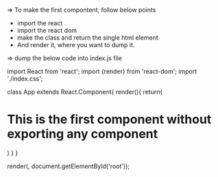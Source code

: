 => To make the first compontent, follow below points

- import the react
- import the react dom
- make the class and return the single html element
- And render it, where you want to dump it.

=> dump the below code into index.js file

import React from 'react';
import {render} from 'react-dom';
import './index.css';

class App extends React.Component{
  render(){
    return(
      <div className="container">
       <div className="row">
         <h1>This is the first component without exporting any component</h1>
         </div>
      </div>
    )
  }
}

render(<App />, document.getElementById('root'));


